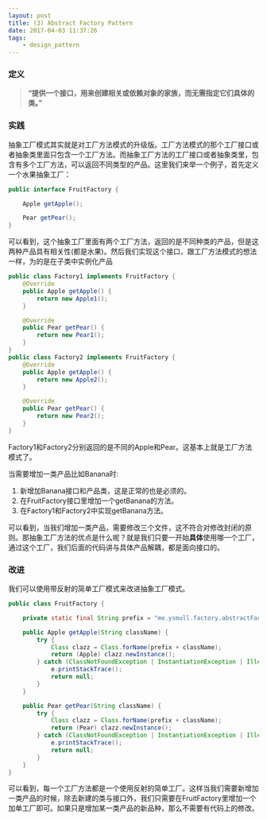 ```yaml
---
layout: post
title: (3) Abstract Factory Pattern
date: 2017-04-03 11:37:26
tags:
    - design_pattern
---
```


### 定义
>**“提供一个接口，用来创建相关或依赖对象的家族，而无需指定它们具体的类。”**

### 实践
抽象工厂模式其实就是对工厂方法模式的升级版。工厂方法模式的那个工厂接口或者抽象类里面只包含一个工厂方法。而抽象工厂方法的工厂接口或者抽象类里，包含有多个工厂方法，可以返回不同类型的产品。这里我们来举一个例子，首先定义一个水果抽象工厂：
```java
public interface FruitFactory {

    Apple getApple();

    Pear getPear();
}
```
可以看到，这个抽象工厂里面有两个工厂方法，返回的是不同种类的产品，但是这两种产品具有相关性(都是水果)。然后我们实现这个接口，跟工厂方法模式的想法一样，为的是在子类中实例化产品
```java
public class Factory1 implements FruitFactory {
    @Override
    public Apple getApple() {
        return new Apple1();
    }

    @Override
    public Pear getPear() {
        return new Pear1();
    }
}
public class Factory2 implements FruitFactory {
    @Override
    public Apple getApple() {
        return new Apple2();
    }

    @Override
    public Pear getPear() {
        return new Pear2();
    }
}
```
Factory1和Factory2分别返回的是不同的Apple和Pear。这基本上就是工厂方法模式了。

当需要增加一类产品比如Banana时:
1. 新增加Banana接口和产品类，这是正常的也是必须的。
2. 在FruitFactory接口里增加一个getBanana的方法。
3. 在Factory1和Factory2中实现getBanana方法。

可以看到，当我们增加一类产品，需要修改三个文件，这不符合对修改封闭的原则。那抽象工厂方法的优点是什么呢？就是我们只要一开始**具体**使用哪一个工厂，通过这个工厂，我们后面的代码讲与具体产品解耦，都是面向接口的。

### 改进
我们可以使用带反射的简单工厂模式来改进抽象工厂模式。
```java
public class FruitFactory {

    private static final String prefix = "me.ysmull.factory.abstractFactory3.product.";

    public Apple getApple(String className) {
        try {
            Class clazz = Class.forName(prefix + className);
            return (Apple) clazz.newInstance();
        } catch (ClassNotFoundException | InstantiationException | IllegalAccessException e) {
            e.printStackTrace();
            return null;
        }
    }

    public Pear getPear(String className) {
        try {
            Class clazz = Class.forName(prefix + className);
            return (Pear) clazz.newInstance();
        } catch (ClassNotFoundException | InstantiationException | IllegalAccessException e) {
            e.printStackTrace();
            return null;
        }
    }
}
```
可以看到，每一个工厂方法都是一个使用反射的简单工厂。这样当我们需要新增加一类产品的时候，除去新建的类与接口外，我们只需要在FruitFactory里增加一个加单工厂即可。如果只是增加某一类产品的新品种，那么不需要有代码上的修改。
